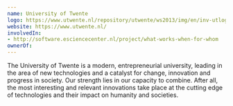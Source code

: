 ```yaml
---
name: University of Twente
logo: https://www.utwente.nl/repository/utwente/ws2013/img/en/inv-utlogo.png
website: https://www.utwente.nl/
involvedIn:
- http://software.esciencecenter.nl/project/what-works-when-for-whom
ownerOf:
---
```

The University of Twente is a modern, entrepreneurial university, leading in the area of new technologies and a catalyst for change, innovation and progress in society. Our strength lies in our capacity to combine. After all, the most interesting and relevant innovations take place at the cutting edge of technologies and their impact on humanity and societies. 
